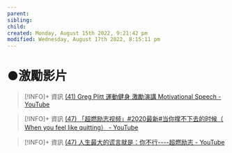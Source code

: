 ```yaml
---
parent: 
sibling: 
child: 
created: Monday, August 15th 2022, 9:21:42 pm
modified: Wednesday, August 17th 2022, 8:15:11 pm
---
```

# ●激勵影片

> [!INFO]+ 資訊
> [(41) Greg Plitt 運動健身 激勵演講 Motivational Speech - YouTube](https://www.youtube.com/watch?v=GfKo24LqXFo)

> [!INFO]+ 資訊
> [(47) 「超燃励志视频」#2020最新#当你撑不下去的时候（ When you feel like quitting） - YouTube](https://www.youtube.com/watch?v=ScRnZCy50hI&t=70s)

> [!INFO]+ 資訊
> [(47) 人生最大的谎言就是：你不行----超燃励志 - YouTube](https://www.youtube.com/watch?v=ujcXDBINKXc)